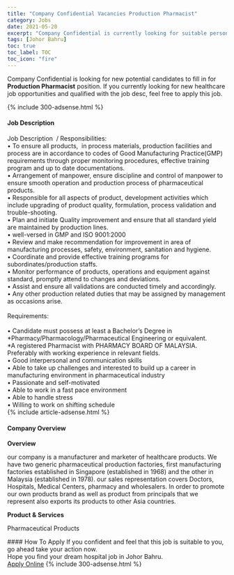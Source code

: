```yaml
---
title: "Company Confidential Vacancies Production Pharmacist" 
category: Jobs 
date: 2021-05-20 
excerpt: "Company Confidential is currently looking for suitable person to fill in the Production Pharmacist which positioned at Johor Bahru" 
tags: [Johor Bahru] 
toc: true 
toc_label: TOC 
toc_icon: "fire" 
--- 
```


<p>Company Confidential is looking for new potential candidates to fill in for <b>Production Pharmacist</b> position. If you currently looking for new healthcare job opportunities and qualified with the job desc, feel free to apply this job.
</p>{% include 300-adsense.html %} 
<div><div><h4>Job Description</h4></div><div><div><span><div><div><div>Job Description&#160; / Responsibilities:</div><div>&#8226; To ensure all products,&#160; in process materials, production facilities and process are in accordance to codes of Good Manufacturing Practice(GMP) requirements through proper monitoring procedures, effective training program and up to date documentations.<br>&#8226; Arrangement of manpower, ensure discipline and control of manpower to ensure smooth operation and production process of pharmaceutical products.<br>&#8226; Responsible for all aspects of product, development activities which include upgrading of product quality, formulation, process validation and trouble-shooting.<br>&#8226; Plan and initiate Quality improvement and ensure that all standard yield are maintained by production lines.&#160;<br>&#8226; well-versed in GMP and ISO 9001:2000<br>&#8226; Review and make recommendation for improvement in area of manufacturing processes, safety, environment, sanitation and hygiene.&#160;<br>&#8226; Coordinate and provide effective training programs for subordinates/production staffs.<br>&#8226; Monitor performance of products, operations and equipment against standard, promptly attend to changes and deviations.&#160;<br>&#8226; Assist and ensure all validations are conducted timely and accordingly.<br>&#8226; Any other production related duties that may be assigned by management as occasions arise.<br><br>Requirements:</div><div><br>&#8226; Candidate must possess at least a Bachelor&#8217;s Degree in *Pharmacy/Pharmacology/Pharmaceutical Engineering or equivalent.<br>*A registered Pharmacist with PHARMACY BOARD OF MALAYSIA. Preferably with working experience in relevant fields.<br>&#8226; Good interpersonal and communication skills<br>&#8226; Able to take up challenges and interested to build up a career in manufacturing environment in pharmaceutical industry<br>&#8226; Passionate and self-motivated<br>&#8226; Able to work in a fast pace environment<br>&#8226; Able to handle stress<br>&#8226; Willing to work on shifting schedule</div></div></div></span></div></div></div> 
{% include article-adsense.html %} 
<div><div><h4>Company Overview</h4></div><div><div><span><div><p><strong>Overview</strong></p><p>our company is a manufacturer and marketer of healthcare products. We have two generic pharmaceutical production factories, first manufacturing factories established in Singapore (established in 1968) and the other in Malaysia (established in 1978). our sales representation covers Doctors, Hospitals, Medical Centers, pharmacy and wholesalers. In order to promote our own products brand&#160;as well as product from principals that we represent also exports its products to other Asia countries.</p><p><strong>Product &amp; Services</strong></p><p>Pharmaceutical Products</p></div></span></div></div></div> 
#### How To Apply 
If you confident and feel that this job is suitable to you, go ahead take your action now. <br/> 
Hope you find your dream hospital job in Johor Bahru. <br/> 
<a href="https://www.jobstreet.com.my/en/job/production-pharmacist-4571838?jobId=jobstreet-my-job-4571838" class="btn btn--warning" target="_blank" rel="nofollow noopenner">Apply Online</a> 
{% include 300-adsense.html %} 